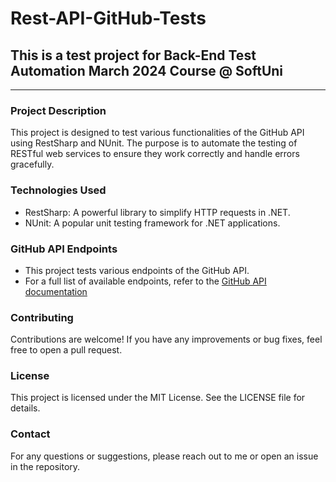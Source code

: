 # Rest-API-GitHub-Tests
## This is a test project for Back-End Test Automation March 2024 Course @ SoftUni
---
### Project Description
This project is designed to test various functionalities of the GitHub API using RestSharp and NUnit. The purpose is to automate the testing of RESTful web services to ensure they work correctly and handle errors gracefully.

### Technologies Used
- RestSharp: A powerful library to simplify HTTP requests in .NET.
- NUnit: A popular unit testing framework for .NET applications.

### GitHub API Endpoints
- This project tests various endpoints of the GitHub API.
- For a full list of available endpoints, refer to the [GitHub API documentation](https://docs.github.com/en/rest)

### Contributing
Contributions are welcome! If you have any improvements or bug fixes, feel free to open a pull request.

### License
This project is licensed under the MIT License. See the LICENSE file for details.

### Contact
For any questions or suggestions, please reach out to me or open an issue in the repository.
